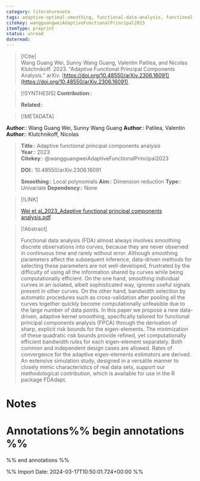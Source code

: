 ```yaml
---
category: literaturenote
tags: adaptive-optimal-smoothing, functional-data-analysis, functional-principal-components
citekey: wangguangweiAdaptiveFunctionalPrincipal2023
itemType: preprint
status: unread  
dateread:  
---
```


> [!Cite]  
> Wang Guang Wei, Sunny Wang Guang, Valentin Patilea, and Nicolas Klutchnikoff. 2023. “Adaptive Functional Principal Components Analysis.” arXiv. [https://doi.org/10.48550/arXiv.2306.16091](https://doi.org/10.48550/arXiv.2306.16091).

> [!SYNTHESIS] 
>**Contribution**::
>
>**Related**:: 
>

> [!METADATA]  
>
**Author**:: Wang Guang Wei, Sunny Wang Guang
**Author**:: Patilea, Valentin
**Author**:: Klutchnikoff, Nicolas<br>
> **Title**:: Adaptive functional principal components analysis    
> **Year**:: 2023     
> **Citekey**:: @wangguangweiAdaptiveFunctionalPrincipal2023    
>    
>    
>     
>    
>    
>     
>    
>**DOI**:: 10.48550/arXiv.2306.16091    
>
>**Smoothing**:: Local polynomials
>**Aim**:: Dimension reduction
>**Type**:: Univariate
>**Dependency**:: None

> [!LINK] 
>
> [Wei et al_2023_Adaptive functional principal components analysis.pdf](file:///Users/steven/Library/CloudStorage/GoogleDrive-steven.golovkine@ul.ie/My%20Drive/bibliography/arXiv/2023/Wei%20et%20al_2023_Adaptive%20functional%20principal%20components%20analysis.pdf).

>[!Abstract]
>
>Functional data analysis (FDA) almost always involves smoothing discrete observations into curves, because they are never observed in continuous time and rarely without error. Although smoothing parameters affect the subsequent inference, data-driven methods for selecting these parameters are not well-developed, frustrated by the difficulty of using all the information shared by curves while being computationally efficient. On the one hand, smoothing individual curves in an isolated, albeit sophisticated way, ignores useful signals present in other curves. On the other hand, bandwidth selection by automatic procedures such as cross-validation after pooling all the curves together quickly become computationally unfeasible due to the large number of data points. In this paper we propose a new data-driven, adaptive kernel smoothing, specifically tailored for functional principal components analysis (FPCA) through the derivation of sharp, explicit risk bounds for the eigen-elements. The minimization of these quadratic risk bounds provide refined, yet computationally efficient bandwidth rules for each eigen-element separately. Both common and independent design cases are allowed. Rates of convergence for the adaptive eigen-elements estimators are derived. An extensive simulation study, designed in a versatile manner to closely mimic characteristics of real data sets, support our methodological contribution, which is available for use in the R package FDAdapt.
>>


# Notes<br>
# Annotations%% begin annotations %%  
 
  
%% end annotations %%

%% Import Date: 2024-03-17T10:50:01.724+00:00 %%
